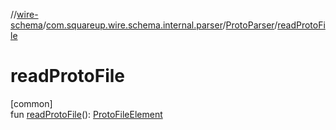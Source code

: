 //[wire-schema](../../../index.md)/[com.squareup.wire.schema.internal.parser](../index.md)/[ProtoParser](index.md)/[readProtoFile](read-proto-file.md)

# readProtoFile

[common]\
fun [readProtoFile](read-proto-file.md)(): [ProtoFileElement](../-proto-file-element/index.md)
